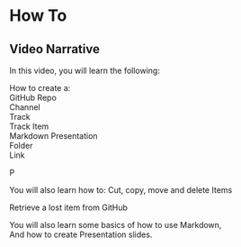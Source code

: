 # How To
## Video Narrative

In this video, you will learn the following:

How to create a:  
GitHub Repo   
Channel   
Track  
Track Item  
Markdown 
Presentation  
Folder  
Link  

P

You will also learn how to:
Cut, copy, move and delete Items  

Retrieve a lost item from GitHub

You will also learn some basics of how to use Markdown,  
And how to create Presentation slides.


